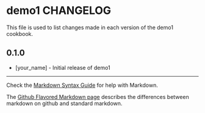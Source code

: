 # demo1 CHANGELOG

This file is used to list changes made in each version of the demo1 cookbook.

## 0.1.0
- [your_name] - Initial release of demo1

- - -
Check the [Markdown Syntax Guide](http://daringfireball.net/projects/markdown/syntax) for help with Markdown.

The [Github Flavored Markdown page](http://github.github.com/github-flavored-markdown/) describes the differences between markdown on github and standard markdown.
